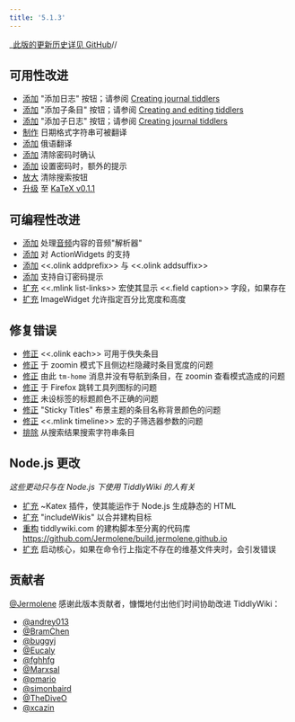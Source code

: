 ```yaml
---
title: '5.1.3'
---
```


_[此版的更新历史详见 GitHub](https:_github.com/Jermolene/TiddlyWiki5/compare/v5.1.2...v5.1.3)//


## 可用性改进

* [添加](https://github.com/Jermolene/TiddlyWiki5/commit/e872f17842809e33eae177980e9ea0650b6a4c03) "添加日志" 按钮；请参阅 [Creating journal tiddlers](#Creating%20journal%20tiddlers)
* [添加](https://github.com/Jermolene/TiddlyWiki5/commit/70984aa39f8a4061162d4e404bfd158e515c7e6e) "添加子条目" 按钮；请参阅 [Creating and editing tiddlers](#Creating%20and%20editing%20tiddlers)
* [添加](https://github.com/Jermolene/TiddlyWiki5/commit/00cdd04edd49c2bf0e461071c0c7c50f8aab4e42) "添加子日志" 按钮；请参阅 [Creating journal tiddlers](#Creating%20journal%20tiddlers)
* [制作](https://github.com/Jermolene/TiddlyWiki5/commit/c6951ee912d1f2717a8c208cbb920e54edf9e5d9) 日期格式字符串可被翻译
* [添加](https://github.com/Jermolene/TiddlyWiki5/tree/master/languages/ru-RU) 俄语翻译
* [添加](https://github.com/Jermolene/TiddlyWiki5/commit/ef1d5310918dae088ce9361c1682ce0f99cf568a) 清除密码时确认
* [添加](https://github.com/Jermolene/TiddlyWiki5/commit/b7bbcfa05659808c1e51a4f2f5f1d6afbc2ed3a1) 设置密码时，额外的提示
* [放大](https://github.com/Jermolene/TiddlyWiki5/commit/dc9981322aeb508d5ebac0b691b0d703f8c1995e) 清除搜索按钮
* [升级](https://github.com/Jermolene/TiddlyWiki5/commit/564457de1c991df15263040d2d5526fa8ae879bb) 至 [KaTeX v0.1.1](https://github.com/Khan/KaTeX/releases/tag/v0.1.1)

## 可编程性改进

* [添加](https://github.com/Jermolene/TiddlyWiki5/commit/2ffe53f1916e4b746cc6d7e74e8f4ac75c72e38a) 处理[音频](Audio)内容的音频"解析器"
* [添加](https://github.com/Jermolene/TiddlyWiki5/commit/0dcf54c3b59ed04645928f0ec4ced647e5a0da7f) 对 ActionWidgets 的支持
* [添加](https://github.com/Jermolene/TiddlyWiki5/commit/65504d5d41e45326ab1b1b6c0c21eea4c9772797) <<.olink addprefix>> 与 <<.olink addsuffix>>
* [添加](https://github.com/Jermolene/TiddlyWiki5/commit/0c8e5380778303cdd3308bed4a15290214841f8b) 支持自订密码提示
* [扩充](https://github.com/Jermolene/TiddlyWiki5/commit/c26bd4c5a872f56c47e9f5cfc3fada468c53ddde) <<.mlink list-links>> 宏使其显示 <<.field caption>> 字段，如果存在
* [扩充](https://github.com/Jermolene/TiddlyWiki5/commit/12e26009eef5e29140ba1a880ff033428d673630) ImageWidget 允许指定百分比宽度和高度

## 修复错误

* [修正](https://github.com/Jermolene/TiddlyWiki5/commit/cc576b052e2b05fd93fcb4f3eb8d9ee5278abf3e) <<.olink each>> 可用于佚失条目
* [修正](https://github.com/Jermolene/TiddlyWiki5/commit/5dd6ebff05a3380db2901294b2cfc89c1a0e71bf) 于 zoomin 模式下且侧边栏隐藏时条目宽度的问题
* [修正](https://github.com/Jermolene/TiddlyWiki5/commit/09b6540998fec6bf1fb14842be8e8c53dbd5c46a) 由此 `tm-home` 消息并没有导航到条目，在 zoomin 查看模式造成的问题
* [修正](https://github.com/Jermolene/TiddlyWiki5/commit/3ca8d7b6cca46ffa424bcf9bdc134da464fc84f4) 于 Firefox 跳转工具列图标的问题
* [修正](https://github.com/Jermolene/TiddlyWiki5/commit/f85b07e70b71d0622a9459e4b04e2027540abda8) 未设标签的标题颜色不正确的问题
* [修正](https://github.com/Jermolene/TiddlyWiki5/commit/b3dcd7d625ec83701ef3a77f3fb8101af57c154f) "Sticky Titles" 布景主题的条目名称背景颜色的问题
* [修正](https://github.com/Jermolene/TiddlyWiki5/commit/5211f9c40c874a167174e8c0d439db34189d3329) <<.mlink timeline>> 宏的子筛选器参数的问题
* [排除](https://groups.google.com/d/topic/tiddlywiki/YPACpXhH9PY/discussion) 从搜索结果搜索字符串条目

## Node.js 更改

_这些更动只与在 Node.js 下使用 TiddlyWiki 的人有关_

* [扩充](https://github.com/Jermolene/TiddlyWiki5/commit/63c174d7ed56284e80ad6cd6ae966b81f9181cc9) ~Katex 插件，使其能运作于 Node.js 生成静态的 HTML
* [扩充](https://github.com/Jermolene/TiddlyWiki5/commit/49dc5694a391a391264a4473e4f4422e2472a3b3) "includeWikis" 以合并建构目标
* [重构](https://github.com/Jermolene/TiddlyWiki5/issues/969) tiddlywiki.com 的建构脚本至分离的代码库 <https://github.com/Jermolene/build.jermolene.github.io>
* [扩充](https://github.com/Jermolene/TiddlyWiki5/commit/744245ea3249446fd15f504190efb1d828935d01) 启动核心，如果在命令行上指定不存在的维基文件夹时，会引发错误

## 贡献者

[@Jermolene](https://github.com/Jermolene) 感谢此版本贡献者，慷慨地付出他们时间协助改进 TiddlyWiki：

* [@andrey013](https://github.com/andrey013)
* [@BramChen](https://github.com/BramChen)
* [@buggyj](https://github.com/buggyj)
* [@Eucaly](https://github.com/Eucaly)
* [@fghhfg](https://github.com/fghhfg)
* [@Marxsal](https://github.com/Marxsal)
* [@pmario](https://github.com/pmario)
* [@simonbaird](https://github.com/simonbaird)
* [@TheDiveO](https://github.com/TheDiveO)
* [@xcazin](https://github.com/xcazin)

